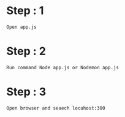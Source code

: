 <h1>Step : 1 </h1>

```
Open app.js
```
<h1>Step : 2 </h1>

```
Run command Node app.js or Nodemon app.js
```
<h1>Step : 3 </h1>

```
Open browser and seaech locahost:300
```